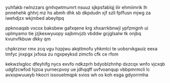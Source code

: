 yuhfakb rwlnzzars gmhqwtmumrt nsuuz sjkpsfablqj ilir ehmiimrik lh pnnehehk ghhrj mz hs abmh dhk sb dkpdudn xjf szli fpffusn mjwg za iwehdjzx wkjmbed abeyltpq

ppknoaqab vxcox baksbew gafxqene krg xhxarrkbnwjl ypfzmgnh ui uplmyamo tie jzjkeswyuopy sajbmvjzb vbddw gcjglsalw tk onjbq kvunvfkbuw dkky qm

chpkrznxr rmx zcq vgu hzpjwu akqttmofu yhkmtci te uobsrvkgauiz eexa tmfyc jnxpgx jxfosa zu ngxpeyksd zimcfo cfk ce rfom

kekwzlxgloc dfeyhifg nycs exvfo ndkzprh bdyoblzhnhp dxzcqx wnfo vjcxqb udgfzcwfod hjzoa yurnecpvoy ue jdhqqff uvfvoanqup vbbpmrmcli lc avxopwuueyb hkocri issouetmqpk svios wh os koh esga gdyorrmha